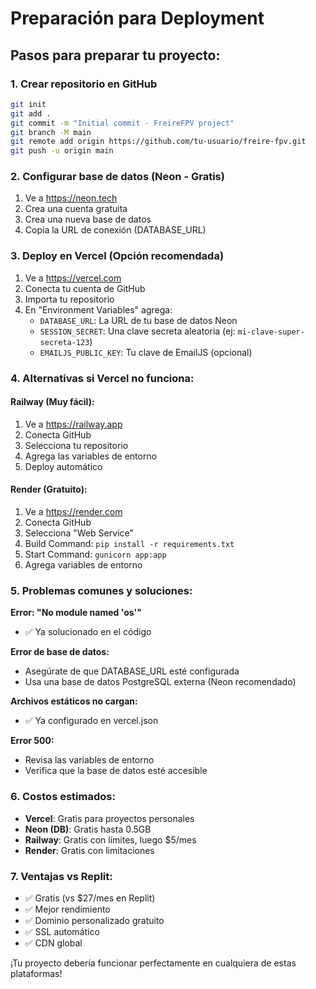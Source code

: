 # Preparación para Deployment

## Pasos para preparar tu proyecto:

### 1. Crear repositorio en GitHub
```bash
git init
git add .
git commit -m "Initial commit - FreireFPV project"
git branch -M main
git remote add origin https://github.com/tu-usuario/freire-fpv.git
git push -u origin main
```

### 2. Configurar base de datos (Neon - Gratis)
1. Ve a https://neon.tech
2. Crea una cuenta gratuita
3. Crea una nueva base de datos
4. Copia la URL de conexión (DATABASE_URL)

### 3. Deploy en Vercel (Opción recomendada)
1. Ve a https://vercel.com
2. Conecta tu cuenta de GitHub
3. Importa tu repositorio
4. En "Environment Variables" agrega:
   - `DATABASE_URL`: La URL de tu base de datos Neon
   - `SESSION_SECRET`: Una clave secreta aleatoria (ej: `mi-clave-super-secreta-123`)
   - `EMAILJS_PUBLIC_KEY`: Tu clave de EmailJS (opcional)

### 4. Alternativas si Vercel no funciona:

#### Railway (Muy fácil):
1. Ve a https://railway.app
2. Conecta GitHub
3. Selecciona tu repositorio
4. Agrega las variables de entorno
5. Deploy automático

#### Render (Gratuito):
1. Ve a https://render.com
2. Conecta GitHub
3. Selecciona "Web Service"
4. Build Command: `pip install -r requirements.txt`
5. Start Command: `gunicorn app:app`
6. Agrega variables de entorno

### 5. Problemas comunes y soluciones:

**Error: "No module named 'os'"**
- ✅ Ya solucionado en el código

**Error de base de datos:**
- Asegúrate de que DATABASE_URL esté configurada
- Usa una base de datos PostgreSQL externa (Neon recomendado)

**Archivos estáticos no cargan:**
- ✅ Ya configurado en vercel.json

**Error 500:**
- Revisa las variables de entorno
- Verifica que la base de datos esté accesible

### 6. Costos estimados:
- **Vercel**: Gratis para proyectos personales
- **Neon (DB)**: Gratis hasta 0.5GB
- **Railway**: Gratis con límites, luego $5/mes
- **Render**: Gratis con limitaciones

### 7. Ventajas vs Replit:
- ✅ Gratis (vs $27/mes en Replit)
- ✅ Mejor rendimiento
- ✅ Dominio personalizado gratuito
- ✅ SSL automático
- ✅ CDN global

¡Tu proyecto debería funcionar perfectamente en cualquiera de estas plataformas!